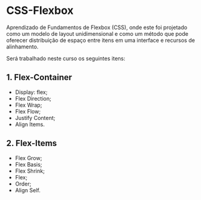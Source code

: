 # **CSS-Flexbox**

Aprendizado de Fundamentos de Flexbox (CSS), onde este foi projetado como um modelo de layout unidimensional e como um método que pode oferecer distribuição de espaço entre itens em uma interface e recursos de alinhamento.

Será trabalhado neste curso os seguintes itens:
## 1. Flex-Container
* Display: flex;
* Flex Direction;
* Flex Wrap;
* Flex Flow;
* Justify Content;
* Align Items.

## 2. Flex-Items
* Flex Grow;
* Flex Basis;
* Flex Shrink;
* Flex;
* Order;
* Align Self.